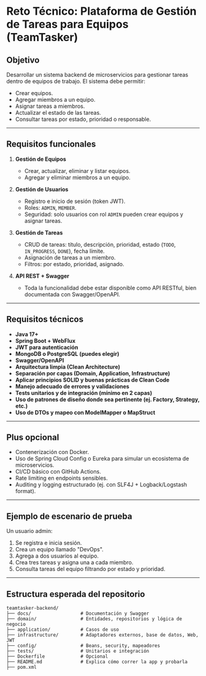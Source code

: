 
# Reto Técnico: Plataforma de Gestión de Tareas para Equipos (TeamTasker)

## Objetivo
Desarrollar un sistema backend de microservicios para gestionar tareas dentro de equipos de trabajo. El sistema debe permitir:
- Crear equipos.
- Agregar miembros a un equipo.
- Asignar tareas a miembros.
- Actualizar el estado de las tareas.
- Consultar tareas por estado, prioridad o responsable.

---

## Requisitos funcionales
1. **Gestión de Equipos**
    - Crear, actualizar, eliminar y listar equipos.
    - Agregar y eliminar miembros a un equipo.

2. **Gestión de Usuarios**
    - Registro e inicio de sesión (token JWT).
    - Roles: `ADMIN`, `MEMBER`.
    - Seguridad: solo usuarios con rol `ADMIN` pueden crear equipos y asignar tareas.

3. **Gestión de Tareas**
    - CRUD de tareas: título, descripción, prioridad, estado (`TODO`, `IN_PROGRESS`, `DONE`), fecha límite.
    - Asignación de tareas a un miembro.
    - Filtros: por estado, prioridad, asignado.

4. **API REST + Swagger**
    - Toda la funcionalidad debe estar disponible como API RESTful, bien documentada con Swagger/OpenAPI.

---

## Requisitos técnicos
- **Java 17+**
- **Spring Boot + WebFlux**
- **JWT para autenticación**
- **MongoDB o PostgreSQL (puedes elegir)**
- **Swagger/OpenAPI**
- **Arquitectura limpia (Clean Architecture)**
- **Separación por capas (Domain, Application, Infrastructure)**
- **Aplicar principios SOLID y buenas prácticas de Clean Code**
- **Manejo adecuado de errores y validaciones**
- **Tests unitarios y de integración (mínimo en 2 capas)**
- **Uso de patrones de diseño donde sea pertinente (ej. Factory, Strategy, etc.)**
- **Uso de DTOs y mapeo con ModelMapper o MapStruct**

---

## Plus opcional
- Contenerización con Docker.
- Uso de Spring Cloud Config o Eureka para simular un ecosistema de microservicios.
- CI/CD básico con GitHub Actions.
- Rate limiting en endpoints sensibles.
- Auditing y logging estructurado (ej. con SLF4J + Logback/Logstash format).

---

## Ejemplo de escenario de prueba
Un usuario admin:
1. Se registra e inicia sesión.
2. Crea un equipo llamado "DevOps".
3. Agrega a dos usuarios al equipo.
4. Crea tres tareas y asigna una a cada miembro.
5. Consulta tareas del equipo filtrando por estado y prioridad.

---

## Estructura esperada del repositorio
```
teamtasker-backend/
├── docs/                  # Documentación y Swagger
├── domain/                # Entidades, repositorios y lógica de negocio
├── application/           # Casos de uso
├── infrastructure/        # Adaptadores externos, base de datos, Web, JWT
├── config/                # Beans, security, mapeadores
├── tests/                 # Unitarios e integración
├── Dockerfile             # Opcional
├── README.md              # Explica cómo correr la app y probarla
├── pom.xml
```
